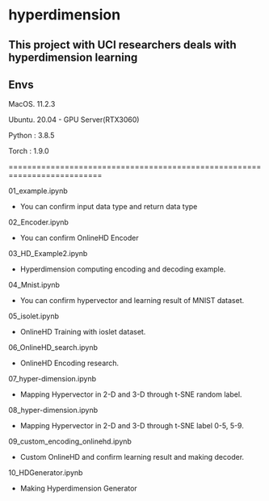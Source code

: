 # hyperdimension
## This project with UCI researchers deals with hyperdimension learning

## Envs

MacOS.  11.2.3

Ubuntu. 20.04 - GPU Server(RTX3060)
     
     
Python : 3.8.5

Torch : 1.9.0


==========================================================================

01_example.ipynb
- You can confirm input data type and return data type

02_Encoder.ipynb
- You can confirm OnlineHD Encoder

03_HD_Example2.ipynb
- Hyperdimension computing encoding and decoding example.

04_Mnist.ipynb
- You can confirm hypervector and learning result of MNIST dataset.

05_isolet.ipynb
- OnlineHD Training with ioslet dataset. 

06_OnlineHD_search.ipynb
- OnlineHD Encoding research.

07_hyper-dimension.ipynb
- Mapping Hypervector in 2-D and 3-D through t-SNE random label.

08_hyper-dimension.ipynb
- Mapping Hypervector in 2-D and 3-D through t-SNE label 0-5, 5-9.

09_custom_encoding_onlinehd.ipynb
- Custom OnlineHD and confirm learning result and making decoder.

10_HDGenerator.ipynb
- Making Hyperdimension Generator
